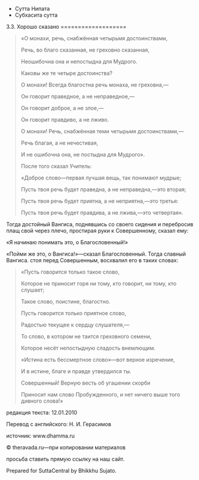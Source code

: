 









* Сутта Нипата
* Субхасита сутта


3\.3\. Хорошо сказано
\=\=\=\=\=\=\=\=\=\=\=\=\=\=\=\=\=\=\=




> «О монахи, речь, снабжённая четырьмя достоинствами,  
> 
> Речь, во благо сказанная, не греховно сказанная,  
> 
> Неошибочна она и непостыдна для Мудрого\.  
> 
> Каковы же те четыре достоинства?
> 
> 
> О монахи\! Всегда благостна речь монаха, не греховна,—  
> 
> Он говорит праведное, а не неправедное,—  
> 
> Он говорит доброе, а не злое,—  
> 
> Он говорит правдиво, а не лживо\.
> 
> 
> О монахи\! Речь, снабжённая теми четырьмя достоинствами,—  
> 
> Речь благая, а не нечестивая,  
> 
> И не ошибочна она, не постыдна для Мудрого»\.  
> 
> После того сказал Учитель:
> 
> 
> «Доброе слово—первая лучшая вещь, так понимают мудрые;  
> 
> Пусть твоя речь будет праведна, а не неправедна,—это вторая;  
> 
> Пусть твоя речь будет приятна, а не неприятна,—это третья:  
> 
> Пусть твоя речь будет правдива, а не лжива,—это четвертая»\.


Тогда достойный Вангиса, поднявшись со своего сидения и перебросив плащ свой через плечо, простирая руки к Совершенному, сказал ему:


«Я начинаю понимать это, о Благословенный\!»


«Пойми же это, о Вангиса\!»—сказал Благословенный\. Тогда славный Вангиса\. стоя перед Совершенным, восхвалил его в таких словах:



> «Пусть говорится только такое слово,  
> 
> Которое не приносит горя ни тому, кто говорит, ни тому, кто слушает;  
> 
> Такое слово, поистине, благостно\.  
> 
> Пусть говорится только приятное слово,  
> 
> Радостью текущее к сердцу слушателя,—  
> 
> То слово, в котором не таится греховного семени,  
> 
> Которое несёт непостыдную сладость внемлющим\.
> 
> 
> «Истина есть бессмертное слово»—вот верное изречение,  
> 
> И в истине, благе и правде утвердился ты\.  
> 
> Совершенный\! Верную весть об угашении скорби  
> 
> Приносит нам слово Пробужденного, и нет ничего выше того дивного слова\!»



редакция текста: 12\.01\.2010


Перевод с английского: Н\. И\. Герасимов


источник: www\.dhamma\.ru


© theravada\.ru—при копировании материалов


просьба ставить прямую ссылку на наш сайт\.


Prepared for SuttaCentral by Bhikkhu Sujato\.






